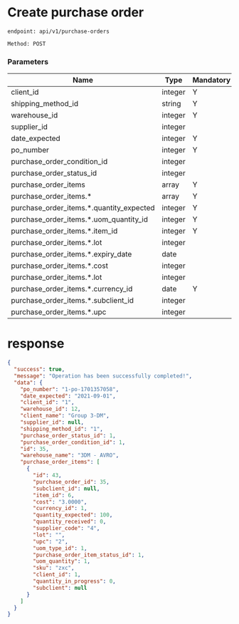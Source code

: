 # Create purchase order

`endpoint: api/v1/purchase-orders`

`Method: POST`

### Parameters

| Name                                     | Type    | Mandatory |
|------------------------------------------|---------|-----------|
| client_id                                | integer | Y         |
| shipping_method_id                       | string  | Y         |
| warehouse_id                             | integer | Y         |
| supplier_id                              | integer |           |
| date_expected                            | integer | Y         |
| po_number                                | integer | Y         |
| purchase_order_condition_id              | integer |           |
| purchase_order_status_id                 | integer |           |
| purchase_order_items                     | array   | Y         |
| purchase_order_items.*                   | array   | Y         |
| purchase_order_items.*.quantity_expected | integer | Y         |
| purchase_order_items.*.uom_quantity_id   | integer | Y         |
| purchase_order_items.*.item_id           | integer | Y         |
| purchase_order_items.*.lot               | integer |           |
| purchase_order_items.*.expiry_date       | date    |           |
| purchase_order_items.*.cost              | integer |           |
| purchase_order_items.*.lot               | integer |           |
| purchase_order_items.*.currency_id       | date    | Y         |
| purchase_order_items.*.subclient_id      | integer |           |
| purchase_order_items.*.upc               | integer |           |

# response

```json
{
  "success": true,
  "message": "Operation has been successfully completed!",
  "data": {
    "po_number": "1-po-1701357058",
    "date_expected": "2021-09-01",
    "client_id": "1",
    "warehouse_id": 12,
    "client_name": "Group 3-DM",
    "supplier_id": null,
    "shipping_method_id": "1",
    "purchase_order_status_id": 1,
    "purchase_order_condition_id": 1,
    "id": 35,
    "warehouse_name": "3DM - AVRO",
    "purchase_order_items": [
      {
        "id": 43,
        "purchase_order_id": 35,
        "subclient_id": null,
        "item_id": 6,
        "cost": "3.0000",
        "currency_id": 1,
        "quantity_expected": 100,
        "quantity_received": 0,
        "supplier_code": "4",
        "lot": "",
        "upc": "2",
        "uom_type_id": 1,
        "purchase_order_item_status_id": 1,
        "uom_quantity": 1,
        "sku": "zxc",
        "client_id": 1,
        "quantity_in_progress": 0,
        "subclient": null
      }
    ]
  }
}
```